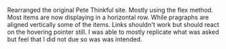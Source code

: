 Rearranged the original Pete Thinkful site.
Mostly using the flex method.
Most items are now displaying in a horizontal row.
While pragraphs are aligned vertically some of the items.
Links shouldn't work but should react on the hovering pointer still.
I was able to mostly replicate what was asked but feel that I did not due so was was intended.
